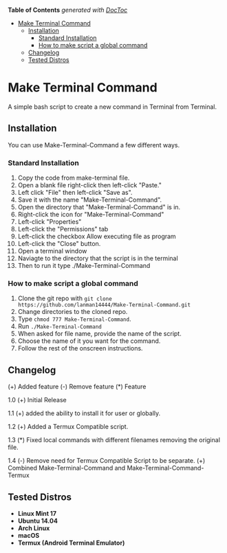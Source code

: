 <!-- START doctoc generated TOC please keep comment here to allow auto update -->
<!-- DON'T EDIT THIS SECTION, INSTEAD RE-RUN doctoc TO UPDATE -->
**Table of Contents**  *generated with [DocToc](https://github.com/thlorenz/doctoc)*

- [Make Terminal Command](#make-terminal-command)
  - [Installation](#installation)
    - [Standard Installation](#standard-installation)
    - [How to make script a global command](#how-to-make-script-a-global-command)
  - [Changelog](#changelog)
  - [Tested Distros](#tested-distros)

<!-- END doctoc generated TOC please keep comment here to allow auto update -->

Make Terminal Command
=====================
A simple bash script to create a new command in Terminal from Terminal.

## Installation

You can use Make-Terminal-Command a few different ways.

### Standard Installation
1. Copy the code from make-terminal file.
2. Open a blank file right-click then left-click "Paste."
3. Left click "File" then left-click "Save as".
4. Save it with the name "Make-Terminal-Command".
6. Open the directory that "Make-Terminal-Command" is in.
7. Right-click the icon for "Make-Terminal-Command"
8. Left-click "Properties"
9. Left-click the "Permissions" tab
10. Left-click the checkbox Allow executing file as program
11. Left-click the "Close" button.
12. Open a terminal window
13. Naviagte to the directory that the script is in the terminal
14. Then to run it type ./Make-Terminal-Command

### How to make script a global command
1. Clone the git repo with `git clone https://github.com/lanman14444/Make-Terminal-Command.git`
2. Change directories to the cloned repo.
3. Type `chmod 777 Make-Terminal-Command`.
4. Run `./Make-Terminal-Command`
5. When asked for file name, provide the name of the script.
6. Choose the name of it you want for the command.
7. Follow the rest of the onscreen instructions.

## Changelog

(+) Added feature
(-) Remove feature
(*) Feature

1.0
  (+) Initial Release

1.1
  (+) added the ability to install it for user or globally.

1.2
  (+) Added a Termux Compatible script.

1.3
  (*) Fixed local commands with different filenames removing the original file.

1.4
  (-) Remove need for Termux Compatible Script to be separate.
  (+) Combined Make-Terminal-Command and Make-Terminal-Command-Termux

## Tested Distros

* **Linux Mint 17**
* **Ubuntu 14.04**
* **Arch Linux**
* **macOS**
* **Termux (Android Terminal Emulator)**
